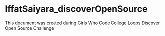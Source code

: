 # IffatSaiyara_discoverOpenSource
This document was created during Girls Who Code College Loops Discover Open Source Challenge
